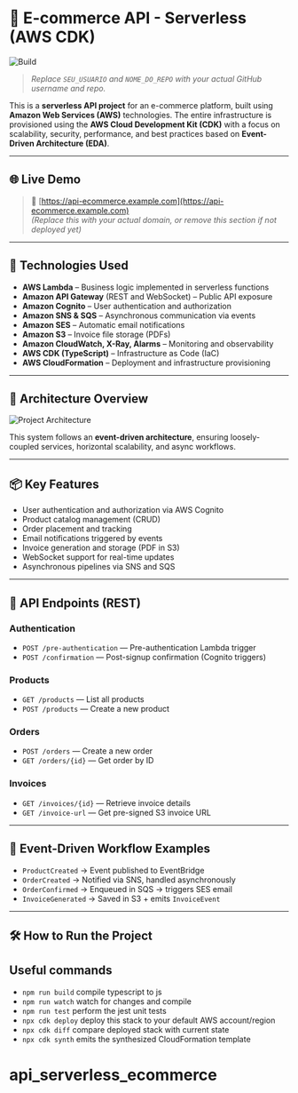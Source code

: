 # 🛒 E-commerce API - Serverless (AWS CDK)

![Build](https://github.com/SEU_USUARIO/NOME_DO_REPO/actions/workflows/deploy.yml/badge.svg)  
> *Replace `SEU_USUARIO` and `NOME_DO_REPO` with your actual GitHub username and repo.*

This is a **serverless API project** for an e-commerce platform, built using **Amazon Web Services (AWS)** technologies. The entire infrastructure is provisioned using the **AWS Cloud Development Kit (CDK)** with a focus on scalability, security, performance, and best practices based on **Event-Driven Architecture (EDA)**.

---

## 🌐 Live Demo

> 🔗 [https://api-ecommerce.example.com](https://api-ecommerce.example.com)  
> *(Replace this with your actual domain, or remove this section if not deployed yet)*

---

## 🚀 Technologies Used

- **AWS Lambda** – Business logic implemented in serverless functions  
- **Amazon API Gateway** (REST and WebSocket) – Public API exposure  
- **Amazon Cognito** – User authentication and authorization  
- **Amazon SNS & SQS** – Asynchronous communication via events  
- **Amazon SES** – Automatic email notifications  
- **Amazon S3** – Invoice file storage (PDFs)  
- **Amazon CloudWatch, X-Ray, Alarms** – Monitoring and observability  
- **AWS CDK (TypeScript)** – Infrastructure as Code (IaC)  
- **AWS CloudFormation** – Deployment and infrastructure provisioning  

---

## 🧩 Architecture Overview

![Project Architecture](./docs/architecture.png) <!-- Update path as needed -->

This system follows an **event-driven architecture**, ensuring loosely-coupled services, horizontal scalability, and async workflows.

---

## 📦 Key Features

- User authentication and authorization via AWS Cognito  
- Product catalog management (CRUD)  
- Order placement and tracking  
- Email notifications triggered by events  
- Invoice generation and storage (PDF in S3)  
- WebSocket support for real-time updates  
- Asynchronous pipelines via SNS and SQS  

---

## 📌 API Endpoints (REST)

### Authentication
- `POST /pre-authentication` — Pre-authentication Lambda trigger  
- `POST /confirmation` — Post-signup confirmation (Cognito triggers)

### Products
- `GET /products` — List all products  
- `POST /products` — Create a new product  

### Orders
- `POST /orders` — Create a new order  
- `GET /orders/{id}` — Get order by ID  

### Invoices
- `GET /invoices/{id}` — Retrieve invoice details  
- `GET /invoice-url` — Get pre-signed S3 invoice URL  

---

## 🔄 Event-Driven Workflow Examples

- `ProductCreated` → Event published to EventBridge  
- `OrderCreated` → Notified via SNS, handled asynchronously  
- `OrderConfirmed` → Enqueued in SQS → triggers SES email  
- `InvoiceGenerated` → Saved in S3 + emits `InvoiceEvent`  

---

## 🛠️ How to Run the Project
## Useful commands

* `npm run build`   compile typescript to js
* `npm run watch`   watch for changes and compile
* `npm run test`    perform the jest unit tests
* `npx cdk deploy`  deploy this stack to your default AWS account/region
* `npx cdk diff`    compare deployed stack with current state
* `npx cdk synth`   emits the synthesized CloudFormation template
# api_serverless_ecommerce
